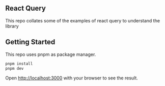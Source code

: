 ## React Query

This repo collates some of the examples of react query to understand the library

## Getting Started

This repo uses pnpm as package manager.

```bash
pnpm install
pnpm dev
```

Open [http://localhost:3000](http://localhost:3000) with your browser to see the result.
